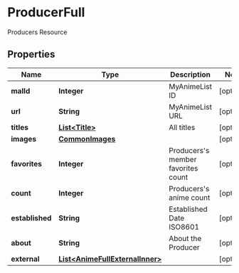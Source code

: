 

# ProducerFull

Producers Resource

## Properties

| Name | Type | Description | Notes |
|------------ | ------------- | ------------- | -------------|
|**malId** | **Integer** | MyAnimeList ID |  [optional] |
|**url** | **String** | MyAnimeList URL |  [optional] |
|**titles** | [**List&lt;Title&gt;**](Title.md) | All titles |  [optional] |
|**images** | [**CommonImages**](CommonImages.md) |  |  [optional] |
|**favorites** | **Integer** | Producers&#39;s member favorites count |  [optional] |
|**count** | **Integer** | Producers&#39;s anime count |  [optional] |
|**established** | **String** | Established Date ISO8601 |  [optional] |
|**about** | **String** | About the Producer |  [optional] |
|**external** | [**List&lt;AnimeFullExternalInner&gt;**](AnimeFullExternalInner.md) |  |  [optional] |




